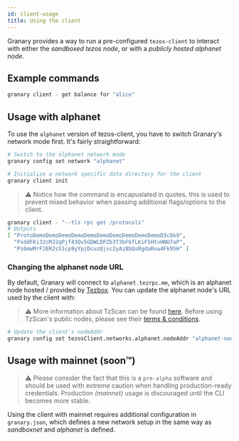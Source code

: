 ```yaml
---
id: client-usage
title: Using the client
---
```


Granary provides a way to run a pre-configured `tezos-client` to interact with either the *sandboxed tezos node*, or with a *publicly hosted alphanet node*.

## Example commands
```zsh
granary client - get balance for "alice"
```

## Usage with alphanet

To use the `alphanet` version of tezos-client, you have to switch Granary's network mode first. It's fairly straightforward:

```zsh
# Switch to the alphanet network mode
granary config set network "alphanet"

# Initialize a network specific data directory for the client
granary client init
```

> ⚠️ Notice how the command is encapuslated in quotes, this is used to prevent mixed behavior when passing additional flags/options to the client.

```zsh
granary client - "--tls rpc get /protocols"
# Outputs
[ "ProtoDemoDemoDemoDemoDemoDemoDemoDemoDemoDemoD3c8k9",
  "PsddFKi32cMJ2qPjf43Qv5GDWLDPZb3T3bF6fLKiF5HtvHNU7aP",
  "Ps6mwMrF2ER2s51cp9yYpjDcuzQjsc2yAz8bQsRgdaRxw4Fk95H" ]
```

### Changing the alphanet node URL

By default, Granary will connect to `alphanet.tezrpc.me`, which is an alphanet node hosted / provided by [Tezbox](https://tezbox.com/). You can update the alphanet node's URL used by the client with:

> ⚠️ More information about TzScan can be found [here](https://tzscan.io/).
> Before using TzScan's public nodes, please see their [terms & conditions](https://tzscan.io/terms-of-services).

```zsh
# Update the client's nodeAddr
granary config set tezosClient.networks.alphanet.nodeAddr "alphanet-node.tzscan.io"
```

## Usage with mainnet (soon™)

> ⚠️ Please consider the fact that this is a `pre-alpha` software and should be used with extreme caution when handling production-ready credentials. Production *(mainnet)* usage is discouraged until the CLI becomes more stable.

Using the client with mainnet requires additional configuration in `granary.json`, which defines a new network setup in the same way as *sandboxnet* and *alphanet* is defined. 



